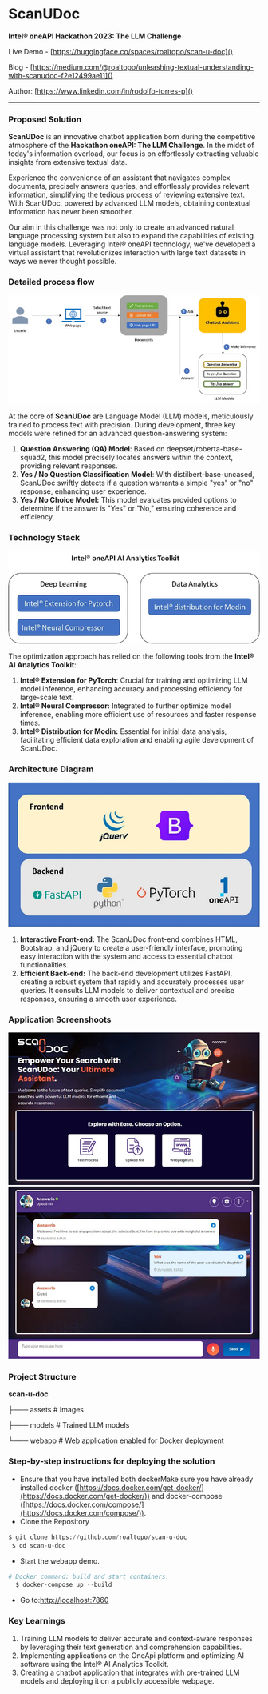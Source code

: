 # ScanUDoc

**Intel® oneAPI Hackathon 2023: The LLM Challenge**

Live Demo - [https://huggingface.co/spaces/roaltopo/scan-u-doc]()

Blog - [https://medium.com/@roaltopo/unleashing-textual-understanding-with-scanudoc-f2e12499ae11]()

Author: [https://www.linkedin.com/in/rodolfo-torres-p]()

---

### Proposed Solution

**ScanUDoc** is an innovative chatbot application born during the competitive atmosphere of the **Hackathon oneAPI: The LLM Challenge**. In the midst of today's information overload, our focus is on effortlessly extracting valuable insights from extensive textual data.

Experience the convenience of an assistant that navigates complex documents, precisely answers queries, and effortlessly provides relevant information, simplifying the tedious process of reviewing extensive text. With ScanUDoc, powered by advanced LLM models, obtaining contextual information has never been smoother.

Our aim in this challenge was not only to create an advanced natural language processing system but also to expand the capabilities of existing language models. Leveraging Intel® oneAPI technology, we've developed a virtual assistant that revolutionizes interaction with large text datasets in ways we never thought possible.

### **Detailed process flow**

![](assets/process_flow.jpg)

At the core of **ScanUDoc** are Language Model (LLM) models, meticulously trained to process text with precision. During development, three key models were refined for an advanced question-answering system:

1. **Question Answering (QA) Model**: Based on deepset/roberta-base-squad2, this model precisely locates answers within the context, providing relevant responses.
2. **Yes / No Question Classification Model**: With distilbert-base-uncased, ScanUDoc swiftly detects if a question warrants a simple "yes" or "no" response, enhancing user experience.
3. **Yes / No Choice Model:** This model evaluates provided options to determine if the answer is "Yes" or "No," ensuring coherence and efficiency.

### **Technology Stack**

![](assets/technology_stack.jpg)

The optimization approach has relied on the following tools from the **Intel® AI Analytics Toolkit**:

1. **Intel® Extension for PyTorch**: Crucial for training and optimizing LLM model inference, enhancing accuracy and processing efficiency for large-scale text.
2. **Intel® Neural Compressor:** Integrated to further optimize model inference, enabling more efficient use of resources and faster response times.
3. **Intel® Distribution for Modin:** Essential for initial data analysis, facilitating efficient data exploration and enabling agile development of ScanUDoc.

### **Architecture Diagram**

![](assets/architecture_diagram.jpg)

1. **Interactive Front-end:** The ScanUDoc front-end combines HTML, Bootstrap, and jQuery to create a user-friendly interface, promoting easy interaction with the system and access to essential chatbot functionalities.
2. **Efficient Back-end:** The back-end development utilizes FastAPI, creating a robust system that rapidly and accurately processes user queries. It consults LLM models to deliver contextual and precise responses, ensuring a smooth user experience.

### **Application Screenshoots**

![](assets/demo_1.jpg)
![](assets/demo_2.jpg)

### Project Structure

**scan-u-doc**

├─── assets        # Images

├─── models        # Trained LLM models

└─── webapp        # Web application enabled for Docker deployment

### **Step-by-step instructions for deploying the solution**

* Ensure that you have installed both dockerMake sure you have already installed docker ([https://docs.docker.com/get-docker/](https://docs.docker.com/get-docker/)) and docker-compose ([https://docs.docker.com/compose/](https://docs.docker.com/compose/)).
* Clone the Repository

```python
$ git clone https://github.com/roaltopo/scan-u-doc
 $ cd scan-u-doc
```

* Start the webapp demo.

```python
# Docker command: build and start containers.
  $ docker-compose up --build
```

* Go to:[http://localhost:7860]()


### **Key Learnings**

1. Training LLM models to deliver accurate and context-aware responses by leveraging their text generation and comprehension capabilities.
2. Implementing applications on the OneApi platform and optimizing AI software using the Intel® AI Analytics Toolkit.
3. Creating a chatbot application that integrates with pre-trained LLM models and deploying it on a publicly accessible webpage.
